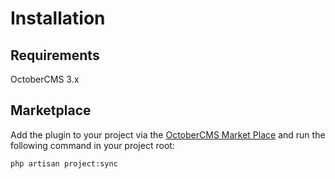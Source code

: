 # Installation

## Requirements

OctoberCMS 3.x

## Marketplace

Add the plugin to your project via the [OctoberCMS Market Place](https://octobercms.com/plugin/sixgweb-conditions) and run the following command in your project root:

```
php artisan project:sync
```